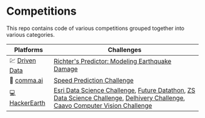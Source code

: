 # Competitions

This repo contains code of various competitions grouped together into various categories.



|Platforms|Challenges|
| ------------- | ------------- |
|:chart: [Driven Data](https://www.drivendata.org/)| [Richter's Predictor: Modeling Earthquake Damage](https://www.drivendata.org/competitions/57/nepal-earthquake/) |
|:blue_car: [comma.ai](https://github.com/commaai)| [Speed Prediction Challenge](https://github.com/commaai/speedchallenge) |
|:computer: [HackerEarth](https://www.hackerearth.com/challenges/) | [Esri Data Science Challenge](https://www.hackerearth.com/challenges/hiring/esri-data-science-challenge-2019/), [Future Datathon](https://www.hackerearth.com/challenges/competitive/future-datathon-1/), [ZS Data Science Challenge](https://www.hackerearth.com/challenges/competitive/zs-data-science-challenge-2018/), [Delhivery Challenge](https://www.hackerearth.com/challenges/competitive/data-warriors-hackathon), [Caavo Computer Vision Challenge](https://www.hackerearth.com/challenges/hiring/caavo-software-engineer-hiring-challenge/) |
